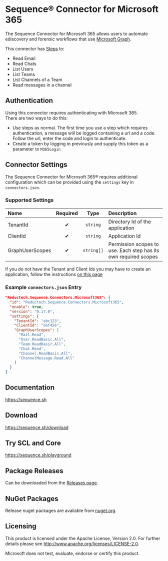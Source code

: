 # Sequence® Connector for Microsoft 365

The Sequence Connector for Microsoft 365 allows users to automate ediscovery
and forensic workflows that use [Microsoft Graph](https://docs.microsoft.com/en-us/graph/).

This connector has [Steps](https://sequence.sh/steps/Microsoft365) to:

- Read Email
- Read Chats
- List Users
- List Teams
- List Channels of a Team
- Read messages in a channel

## Authentication

Using this connector requires authenticating with Microsoft 365.  
There are two ways to do this:

- Use steps as normal. The first time you use a step which requires authentication, a message
  will be logged containing a url and a code. Follow the url, enter the code and login to authenticate.
- Create a token by logging in previously and supply this token as a parameter to `M365Login`

## Connector Settings

The Sequence Connector for Microsoft 365® requires additional configuration
which can be provided using the `settings` key in `connectors.json`.

### Supported Settings

| Name            | Required |    Type    | Description                                                     |
| :-------------- | :------: | :--------: | :-------------------------------------------------------------- |
| TenantId        |    ✔     |  `string`  | Directory Id of the application                                 |
| ClientId        |    ✔     |  `string`  | Application Id                                                  |
| GraphUserScopes |    ✔     | `string[]` | Permission scopes to use. Each step has its own required scopes |

If you do not have the Tenant and Client Ids you may have to create an application, follow the
instructions [on this page](https://docs.microsoft.com/en-us/graph/tutorials/dotnet?tabs=aad&tutorial-step=1)

### Example `connectors.json` Entry

```json
"Reductech.Sequence.Connectors.Microsoft365": {
  "id": "Reductech.Sequence.Connectors.Microsoft365",
  "enable": true,
  "version": "0.17.0",
  "settings": {
    "TenantId": "abc123",
    "ClientId": "def456",
    "GraphUserScopes": [
      "Mail.Read",
      "User.ReadBasic.All",
      "Team.ReadBasic.All",
      "Chat.Read",
      "Channel.ReadBasic.All",
      "ChannelMessage.Read.All"
    ]
  }
}
```

## Documentation

https://sequence.sh

## Download

https://sequence.sh/download

## Try SCL and Core

https://sequence.sh/playground

## Package Releases

Can be downloaded from the [Releases page](https://gitlab.com/reductech/sequence/connectors/microsoft365/-/releases).

## NuGet Packages

Release nuget packages are available from [nuget.org](https://www.nuget.org/profiles/Sequence).

## Licensing

This product is licensed under the Apache License, Version 2.0.
For further details please see http://www.apache.org/licenses/LICENSE-2.0.

Microsoft does not test, evaluate, endorse or certify this product.
